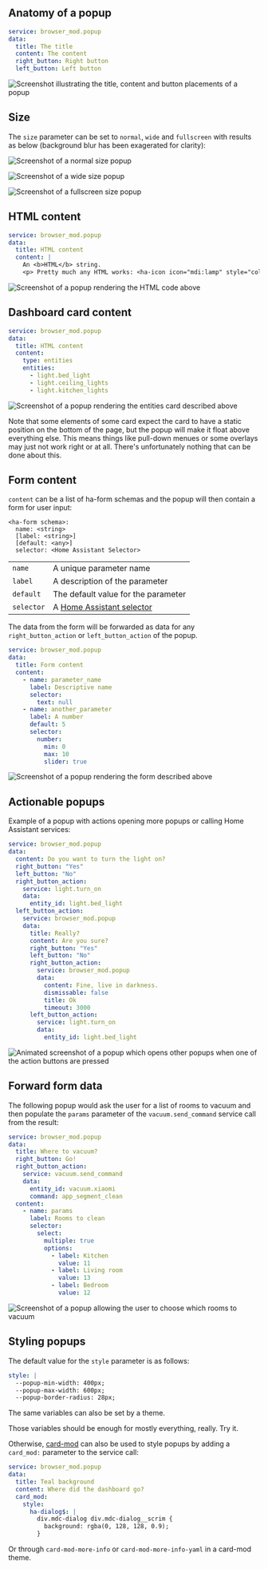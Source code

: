 
## Anatomy of a popup

```yaml
service: browser_mod.popup
data:
  title: The title
  content: The content
  right_button: Right button
  left_button: Left button
```

![Screenshot illustrating the title, content and button placements of a popup](https://user-images.githubusercontent.com/1299821/182708739-f89e3b2b-199f-43e0-bf04-e1dfc7075b2a.png)

## Size

The `size` parameter can be set to `normal`, `wide` and `fullscreen` with results as below (background blur has been exagerated for clarity):

![Screenshot of a normal size popup](https://user-images.githubusercontent.com/1299821/182709146-439814f1-d479-4fc7-aab1-e28f5c9a13c7.png)

![Screenshot of a wide size popup](https://user-images.githubusercontent.com/1299821/182709172-c98a9c23-5e58-4564-bcb7-1d187842948f.png)

![Screenshot of a fullscreen size popup](https://user-images.githubusercontent.com/1299821/182709224-fb2e7b92-8a23-4422-95a0-f0f2835909e0.png)


## HTML content

```yaml
service: browser_mod.popup
data:
  title: HTML content
  content: |
    An <b>HTML</b> string.
    <p> Pretty much any HTML works: <ha-icon icon="mdi:lamp" style="color: red;"></ha-icon>
```

![Screenshot of a popup rendering the HTML code above](https://user-images.githubusercontent.com/1299821/182710044-6fea3ba3-5262-4361-a131-691770340518.png)

## Dashboard card content

```yaml
service: browser_mod.popup
data:
  title: HTML content
  content:
    type: entities
    entities:
      - light.bed_light
      - light.ceiling_lights
      - light.kitchen_lights
```

![Screenshot of a popup rendering the entities card described above](https://user-images.githubusercontent.com/1299821/182710445-f09b74b8-dd53-4d65-8eba-0945fc1d418e.png)

Note that some elements of some card expect the card to have a static position on the bottom of the page, but the popup will make it float above everything else. This means things like pull-down menues or some overlays may just not work right or at all. There's unfortunately nothing that can be done about this.

## Form content
`content` can be a list of ha-form schemas and the popup will then contain a form for user input:

```
<ha-form schema>:
  name: <string>
  [label: <string>]
  [default: <any>]
  selector: <Home Assistant Selector>
```

| | |
|-|-|
| `name` | A unique parameter name |
| `label` | A description of the parameter |
| `default` | The default value for the parameter |
| `selector` | A [Home Assistant selector](https://www.home-assistant.io/docs/blueprint/selectors) |

The data from the form will be forwarded as data for any `right_button_action` or `left_button_action` of the popup.

```yaml
service: browser_mod.popup
data:
  title: Form content
  content:
    - name: parameter_name
      label: Descriptive name
      selector:
        text: null
    - name: another_parameter
      label: A number
      default: 5
      selector:
        number:
          min: 0
          max: 10
          slider: true
```

![Screenshot of a popup rendering the form described above](https://user-images.githubusercontent.com/1299821/182712670-f3b4fdb7-84a9-49d1-a26f-2cdaa450fa0e.png)

## Actionable popups

Example of a popup with actions opening more popups or calling Home Assistant services:

```yaml
service: browser_mod.popup
data:
  content: Do you want to turn the light on?
  right_button: "Yes"
  left_button: "No"
  right_button_action:
    service: light.turn_on
    data:
      entity_id: light.bed_light
  left_button_action:
    service: browser_mod.popup
    data:
      title: Really?
      content: Are you sure?
      right_button: "Yes"
      left_button: "No"
      right_button_action:
        service: browser_mod.popup
        data:
          content: Fine, live in darkness.
          dismissable: false
          title: Ok
          timeout: 3000
      left_button_action:
        service: light.turn_on
        data:
          entity_id: light.bed_light
```

![Animated screenshot of a popup which opens other popups when one of the action buttons are pressed](https://user-images.githubusercontent.com/1299821/182713421-708d0026-bcfa-4ba6-bbcd-3b85b584162d.gif)

## Forward form data

The following popup would ask the user for a list of rooms to vacuum and then populate the `params` parameter of the `vacuum.send_command` service call from the result:

```yaml
service: browser_mod.popup
data:
  title: Where to vacuum?
  right_button: Go!
  right_button_action:
    service: vacuum.send_command
    data:
      entity_id: vacuum.xiaomi
      command: app_segment_clean
  content:
    - name: params
      label: Rooms to clean
      selector:
        select:
          multiple: true
          options:
            - label: Kitchen
              value: 11
            - label: Living room
              value: 13
            - label: Bedroom
              value: 12
```

![Screenshot of a popup allowing the user to choose which rooms to vacuum](https://user-images.githubusercontent.com/1299821/182713714-ef4149b1-217a-4d41-9737-714f5320c25c.png)


## Styling popups

The default value for the `style` parameter is as follows:

```yaml
style: |
  --popup-min-width: 400px;
  --popup-max-width: 600px;
  --popup-border-radius: 28px;
```

The same variables can also be set by a theme.

Those variables should be enough for mostly everything, really. Try it.

Otherwise, [card-mod](https://github.com/thomasloven/lovelace-card-mod) can also be used to style popups by adding a `card_mod:` parameter to the service call:

```yaml
service: browser_mod.popup
data:
  title: Teal background
  content: Where did the dashboard go?
  card_mod:
    style:
      ha-dialog$: |
        div.mdc-dialog div.mdc-dialog__scrim {
          background: rgba(0, 128, 128, 0.9);
        }
```
Or through `card-mod-more-info` or `card-mod-more-info-yaml` in a card-mod theme.
